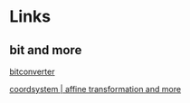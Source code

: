 # Links

## bit and more

[bitconverter](https://www.arndt-bruenner.de/mathe/scripts/Zahlensysteme.htm)

[coordsystem | affine transformation and more](https://www.wikiwand.com/en/Cartesian_coordinate_system#/Quadrants_and_octants)
